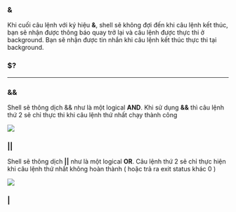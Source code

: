 ### &

Khi cuối câu lệnh với ký hiệu **&**, shell sẽ không đợi đến khi câu lệnh kết thúc, bạn sẽ nhận được thông báo quay trở lại và câu lệnh được thực thi ở background. Bạn sẽ nhận được tin nhắn khi câu lệnh kết thúc thực thi tại background.

### $?

---------

### &&

Shell sẽ thông dịch && như là một logical **AND**. Khi sử dụng **&&** thì câu lệnh thứ 2 sẽ chỉ thực thi khi câu lệnh thứ nhất chạy thành công

<img src="https://github.com/vinhvt2704/Images/blob/master/%26%26.PNG">

### ||

Shell sẽ thông dịch **||** như là một logical **OR**. Câu lệnh thứ 2 sẽ chỉ thực hiện khi câu lệnh thứ nhất không hoàn thành ( hoặc trả ra exit status khác 0 )

<img src="https://github.com/vinhvt2704/Images/blob/master/OR.PNG">

### |

